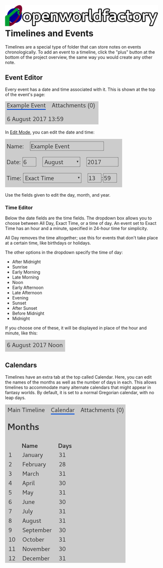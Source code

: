 # ![open world factory](../logos/header.svg) Timelines and Events

Timelines are a special type of folder that can store notes on events
chronologically. To add an event to a timeline, click the "plus" button at the
bottom of the project overview, the same way you would create any other note.

## Event Editor
Every event has a date and time associated with it. This is shown at the top of
the event's page:

![Date and time of an event (6 August 2017 13:59)](../screenshots/theme_light/event_date_time.png)

In [Edit Mode](./editing.md), you can edit the date and time:

![Date and time editor](../screenshots/theme_light/event_date_time_editor.png)

Use the fields given to edit the day, month, and year.

### Time Editor

Below the date fields are the time fields. The dropdown box allows you to choose between All Day, Exact Time, or a time of day. An event set to Exact Time has an hour and a minute, specified in 24-hour time for simplicity.

All Day removes the time altogether; use this for events that don't take place at a certain time, like birthdays or holidays.

The other options in the dropdown specify the time of day:

- After Midnight
- Sunrise
- Early Morning
- Late Morning
- Noon
- Early Afternoon
- Late Afternoon
- Evening
- Sunset
- After Sunset
- Before Midnight
- Midnight

If you choose one of these, it will be displayed in place of the hour and minute, like this:

![6 August 2017 Noon](../screenshots/theme_light/event_at_noon.png)

## Calendars
Timelines have an extra tab at the top called Calendar. Here, you can edit the names of the months as well as the number of days in each. This allows timelines to accommodate many alternate calendars that might appear in fantasy worlds. By default, it is set to a normal Gregorian calendar, with no leap days.

![Calendar](../screenshots/theme_light/calendar.png)

